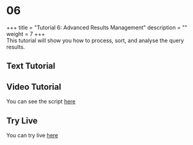 # 06

+++ title = "Tutorial 6: Advanced Results Management" description = "" weight = 7 +++    
 This tutorial will show you how to process, sort, and analyse the query results. 

## Text Tutorial

## Video Tutorial

You can see the script [here](https://github.com/hyounes4560/training-portal/tree/a5d651d741ffc8a7b4a33a10307dc2a430deef4a/intermine-training-portal/python-scripts/video06/README.md)

## Try Live

You can try live [here](https://mybinder.org/v2/gh/intermine/intermine-ws-python-docs/master?filepath=06-tutorial.ipynb)

